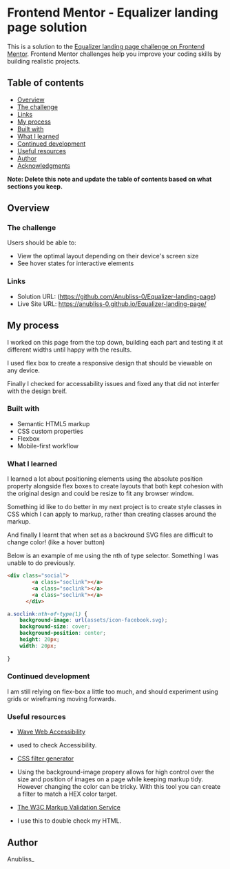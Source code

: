 # Frontend Mentor - Equalizer landing page solution

This is a solution to the [Equalizer landing page challenge on Frontend Mentor](https://www.frontendmentor.io/challenges/equalizer-landing-page-7VJ4gp3DE). Frontend Mentor challenges help you improve your coding skills by building realistic projects. 

## Table of contents

  - [Overview](#overview)
  - [The challenge](#the-challenge)
  - [Links](#links)
  - [My process](#my-process)
  - [Built with](#built-with)
  - [What I learned](#what-i-learned)
  - [Continued development](#continued-development)
  - [Useful resources](#useful-resources)
  - [Author](#author)
  - [Acknowledgments](#acknowledgments)

**Note: Delete this note and update the table of contents based on what sections you keep.**

## Overview

### The challenge

Users should be able to:

- View the optimal layout depending on their device's screen size
- See hover states for interactive elements



### Links

- Solution URL: (https://github.com/Anubliss-0/Equalizer-landing-page)
- Live Site URL: https://anubliss-0.github.io/Equalizer-landing-page/

## My process
  I worked on this page from the top down, building each part and testing it at different widths until happy with the results.

  I used flex box to create a responsive design that should be viewable on any device.

  Finally I checked for accessability issues and fixed any that did not interfer with the design breif. 

### Built with

- Semantic HTML5 markup
- CSS custom properties
- Flexbox
- Mobile-first workflow


### What I learned

I learned a lot about positioning elements using the absolute position property alongside flex boxes to create layouts that both kept cohesion with the original design and could be resize to fit any browser window.

Something id like to do better in my next project is to create style classes in CSS which I can apply to markup, rather than creating classes around the markup.

And finally I learnt that when set as a backround SVG files are difficult to change color! (like a hover button)

Below is an example of me using the nth of type selector. Something I was unable to do previously.

```html
<div class="social">
        <a class="soclink"></a>
        <a class="soclink"></a>
        <a class="soclink"></a>
      </div>
```
```css
a.soclink:nth-of-type(1) {
    background-image: url(assets/icon-facebook.svg);
    background-size: cover;
    background-position: center;
    height: 20px;
    width: 20px;
    
}
```


### Continued development

I am still relying on flex-box a little too much, and should experiment using grids or wireframing moving forwards.

### Useful resources

- [Wave Web Accessibility](https://wave.webaim.org/) 
- used to check Accessibility.

- [CSS filter generator](https://codepen.io/sosuke/pen/Pjoqqp) 
- Using the background-image propery allows for high control over the size and position of images on a page while keeping markup tidy. However changing the color can be tricky. With this tool you can create a filter to match a HEX color target.

- [The W3C Markup Validation Service](https://validator.w3.org/)
- I use this to double check my HTML.

## Author

Anubliss_

